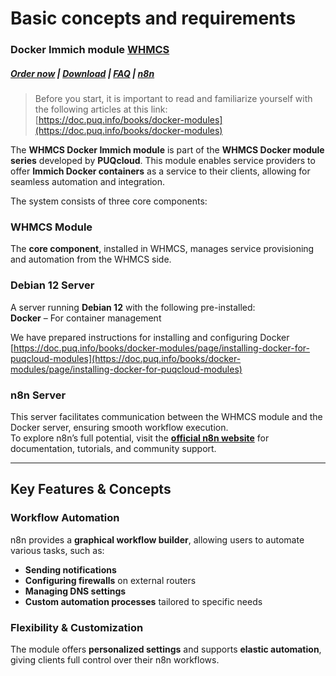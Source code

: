 # Basic concepts and requirements

### Docker Immich module **[WHMCS](https://puqcloud.com/link.php?id=77)** 

#####  [Order now](https://puqcloud.com/whmcs-module-docker-immich.php) | [Download](https://download.puqcloud.com/WHMCS/servers/PUQ_WHMCS-Docker-Immich/) | [FAQ](https://faq.puqcloud.com/) | [n8n](https://puqcloud.com/link.php?id=117)

>Before you start, it is important to read and familiarize yourself with the following articles at this link:  
[https://doc.puq.info/books/docker-modules](https://doc.puq.info/books/docker-modules)

The **WHMCS Docker Immich module** is part of the **WHMCS Docker module series** developed by **PUQcloud**. This module enables service providers to offer **Immich Docker containers** as a service to their clients, allowing for seamless automation and integration.

The system consists of three core components:

### **WHMCS Module**

The **core component**, installed in WHMCS, manages service provisioning and automation from the WHMCS side.

### **Debian 12 Server**

A server running **Debian 12** with the following pre-installed:  
**Docker** – For container management  
  
We have prepared instructions for installing and configuring Docker  
[https://doc.puq.info/books/docker-modules/page/installing-docker-for-puqcloud-modules](https://doc.puq.info/books/docker-modules/page/installing-docker-for-puqcloud-modules)

### **n8n Server**

This server facilitates communication between the WHMCS module and the Docker server, ensuring smooth workflow execution.  
To explore n8n’s full potential, visit the **[official n8n website](https://n8n.io/)** for documentation, tutorials, and community support.

- - - - - -

## **Key Features &amp; Concepts**

### **Workflow Automation**

n8n provides a **graphical workflow builder**, allowing users to automate various tasks, such as:  
- **Sending notifications**  
- **Configuring firewalls** on external routers  
- **Managing DNS settings**  
- **Custom automation processes** tailored to specific needs

### **Flexibility &amp; Customization**

The module offers **personalized settings** and supports **elastic automation**, giving clients full control over their n8n workflows.
